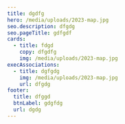```yaml
---
title: dgdfg
hero: /media/uploads/2023-map.jpg
seo.description: dfgdg
seo.pageTitle: gdfgdf
cards:
  - title: fdgd
    copy: dfgdfg
    img: /media/uploads/2023-map.jpg
execAssociations:
  - title: dgfgdg
    img: /media/uploads/2023-map.jpg
    url: dfgdg
footer:
  title: dfggd
  btnLabel: gdgfdg
  url: dgdg
---
```

